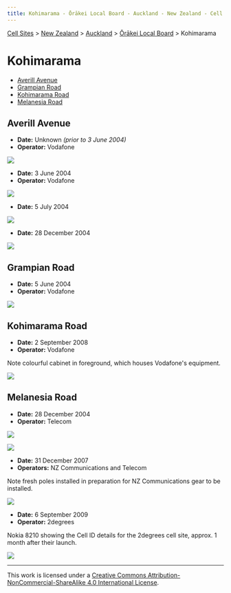 ```yaml
---
title: Kohimarama - Ōrākei Local Board - Auckland - New Zealand - Cell Sites
---
```


[Cell Sites](../../../) > [New Zealand](../../) > [Auckland](../) > [Ōrākei Local Board](./) > Kohimarama

# Kohimarama

* [Averill Avenue](#averill-avenue)
* [Grampian Road](#grampian-road)
* [Kohimarama Road](#kohimarama-road)
* [Melanesia Road](#melanesia-road)

## Averill Avenue

* **Date:** Unknown *(prior to 3 June 2004)*
* **Operator:** Vodafone

![](https://f001.backblazeb2.com/file/CellSites/NZ/AUK/%C5%8Cr%C4%81kei/20171119-124251.jpg)

* **Date:** 3 June 2004
* **Operator:** Vodafone

![](https://f001.backblazeb2.com/file/CellSites/NZ/AUK/%C5%8Cr%C4%81kei/20040603-133503.jpg)

* **Date:** 5 July 2004

![](https://f001.backblazeb2.com/file/CellSites/NZ/AUK/%C5%8Cr%C4%81kei/20040705-110721.jpg)

* **Date:** 28 December 2004

![](https://f001.backblazeb2.com/file/CellSites/NZ/AUK/%C5%8Cr%C4%81kei/20041228-112548.jpg)

## Grampian Road

* **Date:** 5 June 2004
* **Operator:** Vodafone

![](https://f001.backblazeb2.com/file/CellSites/NZ/AUK/%C5%8Cr%C4%81kei/20040605-160643.jpg)

## Kohimarama Road

* **Date:** 2 September 2008
* **Operator:** Vodafone

Note colourful cabinet in foreground, which houses Vodafone's equipment.

![](https://f001.backblazeb2.com/file/CellSites/NZ/AUK/%C5%8Cr%C4%81kei/20080902-170120.jpg)

## Melanesia Road

* **Date:** 28 December 2004
* **Operator:** Telecom

![](https://f001.backblazeb2.com/file/CellSites/NZ/AUK/%C5%8Cr%C4%81kei/20041228-111936.jpg)

![](https://f001.backblazeb2.com/file/CellSites/NZ/AUK/%C5%8Cr%C4%81kei/20041228-111827.jpg)

* **Date:** 31 December 2007
* **Operators:** NZ Communications and Telecom

Note fresh poles installed in preparation for NZ Communications gear to be installed.

![](https://f001.backblazeb2.com/file/CellSites/NZ/AUK/%C5%8Cr%C4%81kei/20071231-202701.jpg)

* **Date:** 6 September 2009
* **Operator:** 2degrees

Nokia 8210 showing the Cell ID details for the 2degrees cell site, approx. 1 month after their launch.

![](https://f001.backblazeb2.com/file/CellSites/NZ/AUK/%C5%8Cr%C4%81kei/20090806-145428.jpg)

---

This work is licensed under a [Creative Commons Attribution-NonCommercial-ShareAlike 4.0 International License](http://creativecommons.org/licenses/by-nc-sa/4.0/).
